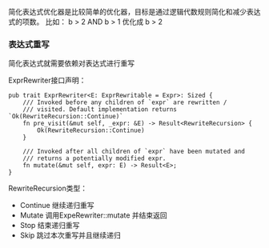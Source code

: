 简化表达式优化器是比较简单的优化器，目标是通过逻辑代数规则简化和减少表达式的项数。
比如：
	b > 2 AND b > 1
优化成
	b > 2

### 表达式重写
简化表达式就需要依赖对表达式进行重写

ExprRewriter接口声明：
```
pub trait ExprRewriter<E: ExprRewritable = Expr>: Sized {
    /// Invoked before any children of `expr` are rewritten /
    /// visited. Default implementation returns `Ok(RewriteRecursion::Continue)`
    fn pre_visit(&mut self, _expr: &E) -> Result<RewriteRecursion> {
        Ok(RewriteRecursion::Continue)
    }

    /// Invoked after all children of `expr` have been mutated and
    /// returns a potentially modified expr.
    fn mutate(&mut self, expr: E) -> Result<E>;
}
```
RewriteRecursion类型：
- Continue      继续递归重写
- Mutate          调用ExpeRewriter::mutate 并结束返回
- Stop              结束递归重写
- Skip               跳过本次重写并且继续递归